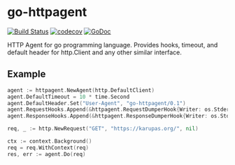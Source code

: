 # go-httpagent

[![Build Status](https://travis-ci.org/karupanerura/go-httpagent.svg?branch=master)](https://travis-ci.org/karupanerura/go-httpagent)
[![codecov](https://codecov.io/gh/karupanerura/go-httpagent/branch/master/graph/badge.svg)](https://codecov.io/gh/karupanerura/go-httpagent)
[![GoDoc](https://godoc.org/github.com/karupanerura/go-httpagent?status.svg)](http://godoc.org/github.com/karupanerura/go-httpagent)

HTTP Agent for go programming language.
Provides hooks, timeout, and default header for http.Client and any other similar interface.

## Example

```go
agent := httpagent.NewAgent(http.DefaultClient)
agent.DefaultTimeout = 10 * time.Second
agent.DefaultHeader.Set("User-Agent", "go-httpagent/0.1")
agent.RequestHooks.Append(&httpagent.RequestDumperHook{Writer: os.Stderr})
agent.ResponseHooks.Append(&httpagent.ResponseDumperHook{Writer: os.Stderr})

req, _ := http.NewRequest("GET", "https://karupas.org/", nil)

ctx := context.Background()
req = req.WithContext(req)
res, err := agent.Do(req)
```
